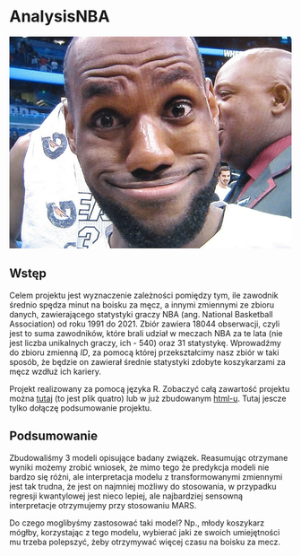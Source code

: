 # AnalysisNBA
![GOAT](goat.jfif "GOAT")
## Wstęp

Celem projektu jest wyznaczenie zależności pomiędzy tym, ile zawodnik średnio spędza minut na boisku za męcz, a innymi zmiennymi ze zbioru danych, zawierającego statystyki graczy NBA (ang. National Basketball Association) od roku 1991 do 2021. Zbiór zawiera 18044 obserwacji, czyli jest to suma zawodników, które brali udział w meczach NBA za te lata (nie jest liczba unikalnych graczy, ich - 540) oraz 31 statystykę. Wprowadźmy do zbioru zmienną *ID*, za pomocą której przekształcimy nasz zbiór w taki sposób, że będzie on zawierał średnie statystyki zdobyte koszykarzami za męcz wzdłuż ich kariery.

Projekt realizowany za pomocą języka R. Zobaczyć całą zawartość projektu można [tutaj](projekt.qmd) (to jest plik quatro) lub w już zbudowanym [html-u](projekt.html).
Tutaj jescze tylko dołączę podsumowanie projektu.

## Podsumowanie

Zbudowaliśmy 3 modeli opisujące badany związek. Reasumując otrzymane wyniki możemy zrobić wniosek, że mimo tego że predykcja modeli nie bardzo się różni, ale interpretacja modelu z transformowanymi zmiennymi jest tak trudna, że jest on najmniej możliwy do stosowania, w przypadku regresji kwantylowej jest nieco lepiej, ale najbardziej sensowną interpretacje otrzymujemy przy stosowaniu MARS.

Do czego moglibyśmy zastosować taki model? Np., młody koszykarz mógłby, korzystając z tego modelu, wybierać jaki ze swoich umiejętności mu trzeba polepszyć, żeby otrzymywać więcej czasu na boisku za mecz.
